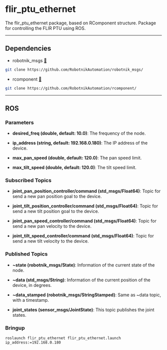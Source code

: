 # flir_ptu_ethernet

The flir_ptu_ethernet package, based on RComponent structure. Package for controlling the FLIR PTU using ROS.

---

## Dependencies

- robotnik_msgs [🔗](https://github.com/RobotnikAutomation/robotnik_msgs/)

```bash
git clone https://github.com/RobotnikAutomation/robotnik_msgs/
```

- rcomponent [🔗](https://github.com/RobotnikAutomation/rcomponent/)

```bash
git clone https://github.com/RobotnikAutomation/rcomponent/
```

---

## ROS

### Parameters

- **desired_freq (double, default: 10.0)**: The frequency of the node.

- **ip_address (string, default: 192.168.0.180)**: The IP address of the device.

- **max_pan_speed (double, default: 120.0)**: The pan speed limit.

- **max_tilt_speed (double, default: 120.0)**: The tilt speed limit.

   
### Subscribed Topics

* **joint_pan_position_controller/command (std_msgs/Float64)**:
  Topic for send a new pan position goal to the device.

* **joint_tilt_position_controller/command (std_msgs/Float64)**:
  Topic for send a new tilt position goal to the device.

* **joint_pan_speed_controller/command (std_msgs/Float64)**:
  Topic for send a new pan velocity to the device.

* **joint_tilt_speed_controller/command (std_msgs/Float64)**:
  Topic for send a new tilt velocity to the device.

### Published Topics

* **~state (robotnik_msgs/State)**:
  Information of the current state of the node.

* **~data (std_msgs/String)**:
  Information of the current position of the device, in degrees.

* **~data_stamped (robotnik_msgs/StringStamped)**:
  Same as ~data topic, with a timestamp.

* **joint_states (sensor_msgs/JointState)**:
  This topic publishes the joint states.

### Bringup

```
roslaunch flir_ptu_ethernet flir_ptu_ethernet.launch ip_address:=192.168.0.180
```
